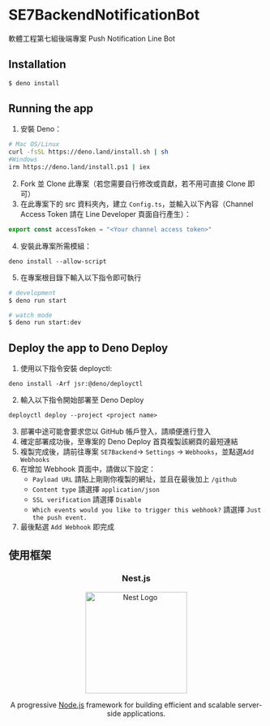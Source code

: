 # SE7BackendNotificationBot
軟體工程第七組後端專案 Push Notification Line Bot

## Installation

```bash
$ deno install
```

## Running the app
1. 安裝 Deno：
```bash
# Mac OS/Linux
curl -fsSL https://deno.land/install.sh | sh
#Windows
irm https://deno.land/install.ps1 | iex
```
2. Fork 並 Clone 此專案（若您需要自行修改或貢獻，若不用可直接 Clone 即可） 
3. 在此專案下的 src 資料夾內，建立 `Config.ts`，並輸入以下內容（Channel Access Token 請在 Line Developer 頁面自行產生）：
```ts
export const accessToken = "<Your channel access token>"
```
4. 安裝此專案所需模組：
```
deno install --allow-script
```
5. 在專案根目錄下輸入以下指令即可執行
```bash
# development
$ deno run start

# watch mode
$ deno run start:dev
```
## Deploy the app to Deno Deploy
1. 使用以下指令安裝 deployctl:
```
deno install -Arf jsr:@deno/deployctl
```
2. 輸入以下指令開始部署至 Deno Deploy
```
deployctl deploy --project <project name>
```
3. 部署中途可能會要求您以 GitHub 帳戶登入，請順便進行登入
4. 確定部署成功後，至專案的 Deno Deploy 首頁複製該網頁的最短連結
5. 複製完成後，請前往專案 `SE7Backend`-> `Settings` -> `Webhooks`，並點選`Add Webhooks`
6. 在增加 Webhook 頁面中，請做以下設定：
    * `Payload URL` 請貼上剛剛你複製的網址，並且在最後加上 `/github`
    * `Content type` 請選擇 `application/json`
    * `SSL verification` 請選擇 `Disable`
    * `Which events would you like to trigger this webhook?` 請選擇 `Just the push event.`
7. 最後點選 `Add Webhook` 即完成 
## 使用框架
<h3 align="center">Nest.js</h3>
<p align="center">
  <a href="http://nestjs.com/" target="blank"><img src="https://nestjs.com/img/logo-small.svg" width="200" alt="Nest Logo" /></a>
</p>

[circleci-image]: https://img.shields.io/circleci/build/github/nestjs/nest/master?token=abc123def456
[circleci-url]: https://circleci.com/gh/nestjs/nest

  <p align="center">A progressive <a href="http://nodejs.org" target="_blank">Node.js</a> framework for building efficient and scalable server-side applications.</p>
